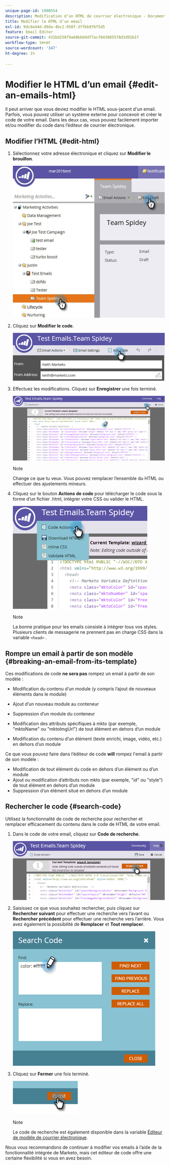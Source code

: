 ```yaml
---
unique-page-id: 1900554
description: Modification d’un HTML de courrier électronique - Documents Marketo - Documentation du produit
title: Modifier le HTML d’un email
exl-id: 9dc8e44d-d9da-4bc2-950f-3ffbb976f5d5
feature: Email Editor
source-git-commit: 431bd258f9a68bbb9df7acf043085578d3d91b1f
workflow-type: tm+mt
source-wordcount: '347'
ht-degree: 1%

---
```


# Modifier le HTML d’un email {#edit-an-emails-html}

Il peut arriver que vous deviez modifier le HTML sous-jacent d&#39;un email. Parfois, vous pouvez utiliser un système externe pour concevoir et créer le code de votre email. Dans les deux cas, vous pouvez facilement importer et/ou modifier du code dans l’éditeur de courrier électronique.

## Modifier l’HTML {#edit-html}

1. Sélectionnez votre adresse électronique et cliquez sur **Modifier le brouillon**.

   ![](assets/teamspidey.jpg)

1. Cliquez sur **Modifier le code**.

   ![](assets/two-4.png)

1. Effectuez les modifications. Cliquez sur **Enregistrer** une fois terminé.

   ![](assets/three-3.png)

   >[!NOTE]
   >
   >Change ce que tu veux. Vous pouvez remplacer l’ensemble du HTML ou effectuer des ajustements mineurs.

1. Cliquez sur le bouton **Actions de code** pour télécharger le code sous la forme d’un fichier .html, intégrer votre CSS ou valider le HTML.

   ![](assets/four-2.png)

   >[!NOTE]
   >
   >La bonne pratique pour les emails consiste à intégrer tous vos styles. Plusieurs clients de messagerie ne prennent pas en charge CSS dans la variable `<head>` .

## Rompre un email à partir de son modèle {#breaking-an-email-from-its-template}

Ces modifications de code **ne sera pas** rompez un email à partir de son modèle :

* Modification du contenu d’un module (y compris l’ajout de nouveaux éléments dans le module)
* Ajout d’un nouveau module au conteneur
* Suppression d’un module du conteneur

* Modification des attributs spécifiques à mkto (par exemple, &quot;mktoName&quot; ou &quot;mktoImgUrl&quot;) de tout élément en dehors d’un module
* Modification du contenu d’un élément (texte enrichi, image, vidéo, etc.) en dehors d’un module

Ce que vous pouvez faire dans l’éditeur de code **will** rompez l&#39;email à partir de son modèle :

* Modification de tout élément du code en dehors d’un élément ou d’un module
* Ajout ou modification d’attributs non mkto (par exemple, &quot;id&quot; ou &quot;style&quot;) de tout élément en dehors d’un module
* Suppression d’un élément situé en dehors d’un module

## Rechercher le code {#search-code}

Utilisez la fonctionnalité de code de recherche pour rechercher et remplacer efficacement du contenu dans le code de HTML de votre email.

1. Dans le code de votre email, cliquez sur **Code de recherche**.

   ![](assets/five-2.png)

1. Saisissez ce que vous souhaitez rechercher, puis cliquez sur **Rechercher suivant** pour effectuer une recherche vers l’avant ou **Rechercher précédent** pour effectuer une recherche vers l’arrière. Vous avez également la possibilité de **Remplacer** et **Tout remplacer**.

   ![](assets/six-1.png)

1. Cliquez sur **Fermer** une fois terminé.

   ![](assets/seven.png)

   >[!NOTE]
   >
   >Le code de recherche est également disponible dans la variable [Éditeur de modèle de courrier électronique](/help/marketo/product-docs/email-marketing/general/email-editor-2/create-an-email-template.md).

Nous vous recommandons de continuer à modifier vos emails à l’aide de la fonctionnalité intégrée de Marketo, mais cet éditeur de code offre une certaine flexibilité si vous en avez besoin.
